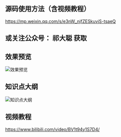 
## 源码使用方法（含视频教程）

https://mp.weixin.qq.com/s/e3nW_njfZESkuvjS-tsaeQ

## 或关注公众号： 祁大聪 获取

## 效果预览

![效果预览](https://cdn.jsdelivr.net/gh/qidacong/blob-img@master/20220529/效果预览.9tazg6piwak.webp)

## 知识点大纲

![知识点大纲](https://cdn.jsdelivr.net/gh/qidacong/blob-img@master/20220529/知识点大纲.vn8t9yu73sg.webp)

## 视频教程

https://www.bilibili.com/video/BV1t94y1S7D4/


